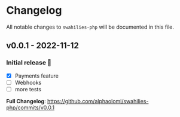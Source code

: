 # Changelog

All notable changes to `swahilies-php` will be documented in this file.

## v0.0.1 - 2022-11-12

### Initial release 🎊

- [x] Payments feature
- [ ] Webhooks
- [ ] more tests

**Full Changelog**: https://github.com/alphaolomi/swahilies-php/commits/v0.0.1
